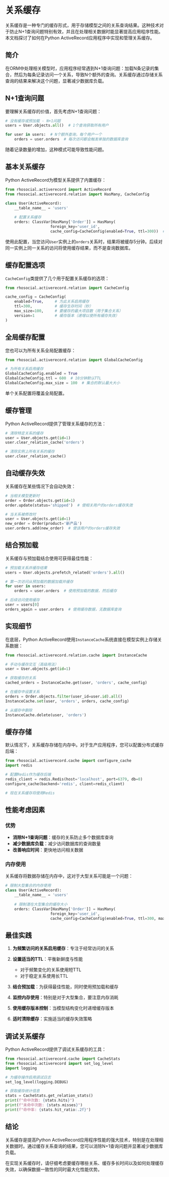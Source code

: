 # 关系缓存

关系缓存是一种专门的缓存形式，用于存储模型之间的关系查询结果。这种技术对于防止N+1查询问题特别有效，并且在处理相关数据时能显著提高应用程序性能。本文档探讨了如何在Python ActiveRecord应用程序中实现和管理关系缓存。

## 简介

在ORM中处理相关模型时，应用程序经常遇到N+1查询问题：加载N条记录的集合，然后为每条记录访问一个关系，导致N个额外的查询。关系缓存通过存储关系查询的结果来解决这个问题，显著减少数据库负载。

## N+1查询问题

要理解关系缓存的价值，首先考虑N+1查询问题：

```python
# 没有缓存或预加载 - N+1问题
users = User.objects.all()  # 1个查询获取所有用户

for user in users:  # N个额外查询，每个用户一个
    orders = user.orders  # 每次访问都会触发单独的数据库查询
```

随着记录数量的增加，这种模式可能导致性能问题。

## 基本关系缓存

Python ActiveRecord为模型关系提供了内置缓存：

```python
from rhosocial.activerecord import ActiveRecord
from rhosocial.activerecord.relation import HasMany, CacheConfig

class User(ActiveRecord):
    __table_name__ = 'users'
    
    # 配置关系缓存
    orders: ClassVar[HasMany['Order']] = HasMany(
                    foreign_key='user_id',
                    cache_config=CacheConfig(enabled=True, ttl=300))  # 缓存5分钟
```

使用此配置，当您访问`User`实例上的`orders`关系时，结果将被缓存5分钟。后续对同一实例上同一关系的访问将使用缓存结果，而不是查询数据库。

## 缓存配置选项

`CacheConfig`类提供了几个用于配置关系缓存的选项：

```python
from rhosocial.activerecord.relation import CacheConfig

cache_config = CacheConfig(
    enabled=True,     # 为此关系启用缓存
    ttl=300,          # 缓存生存时间（秒）
    max_size=100,     # 要缓存的最大项目数（用于集合关系）
    version=1         # 缓存版本（递增以使所有缓存失效）
)
```

## 全局缓存配置

您也可以为所有关系全局配置缓存：

```python
from rhosocial.activerecord.relation import GlobalCacheConfig

# 为所有关系启用缓存
GlobalCacheConfig.enabled = True
GlobalCacheConfig.ttl = 600  # 10分钟默认TTL
GlobalCacheConfig.max_size = 100  # 集合的默认最大大小
```

单个关系配置将覆盖全局配置。

## 缓存管理

Python ActiveRecord提供了管理关系缓存的方法：

```python
# 清除特定关系的缓存
user = User.objects.get(id=1)
user.clear_relation_cache('orders')

# 清除实例上所有关系的缓存
user.clear_relation_cache()
```

## 自动缓存失效

关系缓存在某些情况下会自动失效：

```python
# 当相关模型更新时
order = Order.objects.get(id=1)
order.update(status='shipped')  # 使相关用户的orders缓存失效

# 当关系被修改时
user = User.objects.get(id=1)
new_order = Order(product='新产品')
user.orders.add(new_order)  # 使该用户的orders缓存失效
```

## 结合预加载

关系缓存与预加载结合使用可获得最佳性能：

```python
# 预加载关系并缓存结果
users = User.objects.prefetch_related('orders').all()

# 第一次访问从预加载的数据加载并缓存
for user in users:
    orders = user.orders  # 使用预加载的数据，然后缓存

# 后续访问使用缓存
user = users[0]
orders_again = user.orders  # 使用缓存数据，无数据库查询
```

## 实现细节

在底层，Python ActiveRecord使用`InstanceCache`系统直接在模型实例上存储关系数据：

```python
from rhosocial.activerecord.relation.cache import InstanceCache

# 手动与缓存交互（高级用法）
user = User.objects.get(id=1)

# 获取缓存的关系
cached_orders = InstanceCache.get(user, 'orders', cache_config)

# 在缓存中设置关系
orders = Order.objects.filter(user_id=user.id).all()
InstanceCache.set(user, 'orders', orders, cache_config)

# 从缓存中删除
InstanceCache.delete(user, 'orders')
```

## 缓存存储

默认情况下，关系缓存存储在内存中。对于生产应用程序，您可以配置分布式缓存后端：

```python
from rhosocial.activerecord.cache import configure_cache
import redis

# 配置Redis作为缓存后端
redis_client = redis.Redis(host='localhost', port=6379, db=0)
configure_cache(backend='redis', client=redis_client)

# 现在关系缓存将使用Redis
```

## 性能考虑因素

### 优势

- **消除N+1查询问题**：缓存的关系防止多个数据库查询
- **减少数据库负载**：减少访问数据库的查询数量
- **改善响应时间**：更快地访问相关数据

### 内存使用

关系缓存将数据存储在内存中，这对于大型关系可能是一个问题：

```python
# 限制大型集合的内存使用
class User(ActiveRecord):
    __table_name__ = 'users'
    
    # 限制潜在大型集合的缓存大小
    orders: ClassVar[HasMany['Order']] = HasMany(
                    foreign_key='user_id',
                    cache_config=CacheConfig(enabled=True, ttl=300, max_size=50))
```

## 最佳实践

1. **为频繁访问的关系启用缓存**：专注于经常访问的关系

2. **设置适当的TTL**：平衡新鲜度与性能
   - 对于频繁变化的关系使用短TTL
   - 对于稳定关系使用长TTL

3. **结合预加载**：为获得最佳性能，同时使用预加载和缓存

4. **监控内存使用**：特别是对于大型集合，要注意内存消耗

5. **使用缓存版本控制**：当模型结构变化时递增缓存版本

6. **适时清除缓存**：实施适当的缓存失效策略

## 调试关系缓存

Python ActiveRecord提供了调试关系缓存的工具：

```python
from rhosocial.activerecord.cache import CacheStats
from rhosocial.activerecord import set_log_level
import logging

# 为缓存操作启用调试日志
set_log_level(logging.DEBUG)

# 获取缓存统计信息
stats = CacheStats.get_relation_stats()
print(f"命中次数: {stats.hits}")
print(f"未命中次数: {stats.misses}")
print(f"命中率: {stats.hit_ratio:.2f}")
```

## 结论

关系缓存是提高Python ActiveRecord应用程序性能的强大技术，特别是在处理相关数据时。通过缓存关系查询的结果，您可以消除N+1查询问题并显著减少数据库负载。

在实现关系缓存时，请仔细考虑要缓存哪些关系、缓存多长时间以及如何处理缓存失效，以确保数据一致性的同时最大化性能优势。